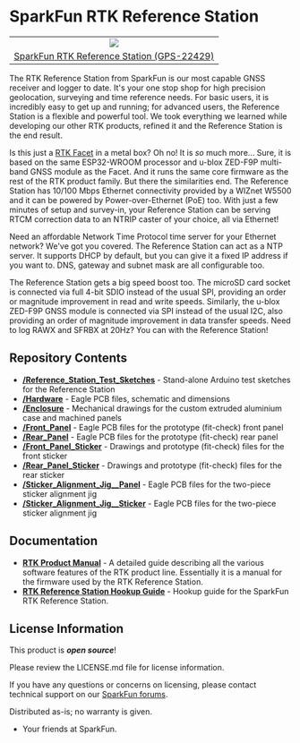 SparkFun RTK Reference Station
========================================

<table class="table table-hover table-striped table-bordered">
  <tr align="center">
   <td><a href="https://www.sparkfun.com/products/22429"><img src="https://cdn.sparkfun.com/assets/parts/2/2/5/2/3/SparkFun_GNSS_RTK_Reference_Station_-_05.jpg"></a></td>
  <tr align="center">
    <td><a href="https://www.sparkfun.com/products/22429">SparkFun RTK Reference Station (GPS-22429)</a></td>
  </tr>
</table>

The RTK Reference Station from SparkFun is our most capable GNSS receiver and logger to date. It's your one stop shop for high precision geolocation, surveying and time reference needs. For basic users, it is incredibly easy to get up and running; for advanced users, the Reference Station is a flexible and powerful tool. We took everything we learned while developing our other RTK products, refined it and the Reference Station is the end result.

Is this just a [RTK Facet](https://www.sparkfun.com/products/19984) in a metal box? Oh no! It is _so_ much more... Sure, it is based on the same ESP32-WROOM processor and u-blox ZED-F9P multi-band GNSS module as the Facet. And it runs the same core firmware as the rest of the RTK product family. But there the similarities end. The Reference Station has 10/100 Mbps Ethernet connectivity provided by a WIZnet W5500 and it can be powered by Power-over-Ethernet (PoE) too. With just a few minutes of setup and survey-in, your Reference Station can be serving RTCM correction data to an NTRIP caster of your choice, all via Ethernet!

Need an affordable Network Time Protocol time server for your Ethernet network? We've got you covered. The Reference Station can act as a NTP server. It supports DHCP by default, but you can give it a fixed IP address if you want to. DNS, gateway and subnet mask are all configurable too.

The Reference Station gets a big speed boost too. The microSD card socket is connected via full 4-bit SDIO instead of the usual SPI, providing an order or magnitude improvement in read and write speeds. Similarly, the u-blox ZED-F9P GNSS module is connected via SPI instead of the usual I2C, also providing an order of magnitude improvement in data transfer speeds. Need to log RAWX and SFRBX at 20Hz? You can with the Reference Station!

Repository Contents
-------------------

* [**/Reference_Station_Test_Sketches**](/Reference_Station_Test_Sketches/) - Stand-alone Arduino test sketches for the Reference Station
* [**/Hardware**](/Hardware/) - Eagle PCB files, schematic and dimensions
* [**/Enclosure**](/Enclosure/) - Mechanical drawings for the custom extruded aluminium case and machined panels
* [**/Front_Panel**](/Front_Panel/) - Eagle PCB files for the prototype (fit-check) front panel
* [**/Rear_Panel**](/Rear_Panel/) - Eagle PCB files for the prototype (fit-check) rear panel
* [**/Front_Panel_Sticker**](/Front_Panel_Sticker/) - Drawings and prototype (fit-check) files for the front sticker
* [**/Rear_Panel_Sticker**](/Rear_Panel_Sticker/) - Drawings and prototype (fit-check) files for the rear sticker
* [**/Sticker_Alignment_Jig__Panel**](/Sticker_Alignment_Jig__Panel/) - Eagle PCB files for the two-piece sticker alignment jig
* [**/Sticker_Alignment_Jig__Sticker**](/Sticker_Alignment_Jig__Sticker/) - Eagle PCB files for the two-piece sticker alignment jig

Documentation
--------------

* **[RTK Product Manual](https://docs.sparkfun.com/SparkFun_RTK_Firmware/)** - A detailed guide describing all the various software features of the RTK product line. Essentially it is a manual for the firmware used by the RTK Reference Station.
* **[RTK Reference Station Hookup Guide](https://learn.sparkfun.com/tutorials/sparkfun-rtk-reference-station-hookup-guide)** - Hookup guide for the SparkFun RTK Reference Station.

License Information
-------------------

This product is _**open source**_! 

Please review the LICENSE.md file for license information. 

If you have any questions or concerns on licensing, please contact technical support on our [SparkFun forums](https://forum.sparkfun.com/viewforum.php?f=152).

Distributed as-is; no warranty is given.

- Your friends at SparkFun.
